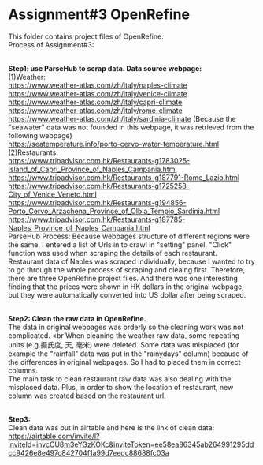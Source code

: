 # Assignment#3 OpenRefine
This folder contains project files of OpenRefine.
<br>Process of Assignment#3:

<br><b>Step1: use ParseHub to scrap data. Data source webpage: </b>
<br>(1)Weather:
<br>https://www.weather-atlas.com/zh/italy/naples-climate
<br>https://www.weather-atlas.com/zh/italy/venice-climate
<br>https://www.weather-atlas.com/zh/italy/capri-climate
<br>https://www.weather-atlas.com/zh/italy/rome-climate
<br>https://www.weather-atlas.com/zh/italy/sardinia-climate   (Because the "seawater" data was not founded in this webpage, it was retrieved from the following webpage)
<br>https://seatemperature.info/porto-cervo-water-temperature.html
<br>(2)Restaurants:
<br>https://www.tripadvisor.com.hk/Restaurants-g1783025-Island_of_Capri_Province_of_Naples_Campania.html
<br>https://www.tripadvisor.com.hk/Restaurants-g187791-Rome_Lazio.html
<br>https://www.tripadvisor.com.hk/Restaurants-g1725258-City_of_Venice_Veneto.html
<br>https://www.tripadvisor.com.hk/Restaurants-g194856-Porto_Cervo_Arzachena_Province_of_Olbia_Tempio_Sardinia.html
<br>https://www.tripadvisor.com.hk/Restaurants-g187785-Naples_Province_of_Naples_Campania.html
<br>  ParseHub Process: Because webpages structure of different regions were the same, I entered a list of Urls in to crawl in "setting" panel. "Click" function was used when scraping the details of each restaurant.
<br>  Restaurant data of Naples was scraped individually, because I wanted to try to go through the whole process of scraping and cleaing first. Therefore, there are three OpenRefine project files.
And there was one interesting finding that the prices were shown in HK dollars in the original webpage, but they were automatically converted into US dollar after being scraped.

<br><b>Step2: Clean the raw data in OpenRefine.</b>
<br>  The data in original webpages was orderly so the cleaning work was not complicated. 
<br  When cleaning the weather raw data, some repeating units (e.g.摄氏度, 天, 毫米) were deleted. Some data was misplaced (for example the "rainfall" data was put in the "rainydays" column) because of the differences in original webpages. So I had to placed them in correct columns. 
<br>  The main task to clean restaurant raw data was also dealing with the misplaced data. Plus, in order to show the location of restaurant, new column was created based on the restaurant url. 

<br><b>Step3: </b>
<br>Clean data was put in airtable and here is the link of clean data:
<br>https://airtable.com/invite/l?inviteId=invcCU8m3eYGzKOKc&inviteToken=ee58ea86345ab264991295ddcc9426e8e497c842704f1a99d7eedc88688fc03a

